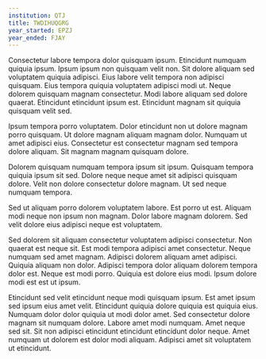 ```yaml
---
institution: QTJ
title: TWDIHUQGRG
year_started: EPZJ
year_ended: FJAY
---
```


Consectetur labore tempora dolor quisquam ipsum. Etincidunt numquam quiquia ipsum. Ipsum ipsum non quisquam velit non. Sit dolore aliquam sed voluptatem quiquia adipisci. Eius labore velit tempora non adipisci quisquam. Eius tempora quiquia voluptatem adipisci modi ut. Neque dolorem quisquam magnam consectetur. Modi labore aliquam sed dolore quaerat. Etincidunt etincidunt ipsum est. Etincidunt magnam sit quiquia quisquam velit sed.

Ipsum tempora porro voluptatem. Dolor etincidunt non ut dolore magnam porro quisquam. Ut dolore magnam aliquam magnam dolor. Numquam ut amet adipisci eius. Consectetur est consectetur magnam sed tempora dolore aliquam. Sit magnam magnam quisquam dolore.

Dolorem quisquam numquam tempora ipsum sit ipsum. Quisquam tempora quiquia ipsum sit sed. Dolore neque neque amet sit adipisci quisquam dolore. Velit non dolore consectetur dolore magnam. Ut sed neque numquam tempora.

Sed ut aliquam porro dolorem voluptatem labore. Est porro ut est. Aliquam modi neque non ipsum non magnam. Dolor labore magnam dolorem. Sed velit dolore eius adipisci neque est voluptatem.

Sed dolorem sit aliquam consectetur voluptatem adipisci consectetur. Non quaerat est neque sit. Est modi tempora adipisci amet consectetur. Neque numquam sed amet magnam. Adipisci dolorem aliquam amet adipisci. Quiquia aliquam non dolor. Adipisci tempora dolor aliquam dolorem tempora dolor est. Neque est modi porro. Quiquia est dolore eius modi. Ipsum dolore modi est est ut ipsum.

Etincidunt sed velit etincidunt neque modi quisquam ipsum. Est amet ipsum sed ipsum eius amet velit. Etincidunt quiquia dolore quiquia est quiquia eius. Numquam dolor dolor quiquia ut modi dolor amet. Sed consectetur dolore magnam sit numquam dolore. Labore amet modi numquam. Amet neque sed sit. Sit non adipisci etincidunt etincidunt etincidunt dolor neque. Amet numquam ut dolorem est dolor modi aliquam. Adipisci amet sit voluptatem ut etincidunt.
    